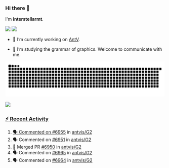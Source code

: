 ### Hi there 👋

I'm **interstellarmt**.

[![](https://img.shields.io/endpoint?url=https://awards.antv.vision/interstellarmt-g2-contributor.json)](https://github.com/antvis/g2)
[![](https://img.shields.io/endpoint?url=https://awards.antv.vision/interstellarmt-gpt-vis-contributor.json)](https://github.com/antvis/gpt-vis)

- 🔭 I’m currently working on [AntV](https://github.com/antvis).

- 📖 I’m studying the grammar of graphics. Welcome to communicate with me.

![](https://raw.githubusercontent.com/interstellarmt/interstellarmt/refs/heads/output/github-contribution-grid-snake.svg)
<div>
  <a href="https://github.com/interstellarmt">
  <img height="180em" src="https://github-readme-stats-eight-theta.vercel.app/api?username=interstellarmt&show_icons=true&include_all_commits=true&count_private=true&theme=tokyonight"/>
</div>
    
### :zap: Recent Activity

<!--START_SECTION:activity-->
1. 🗣 Commented on [#6955](https://github.com/antvis/G2/pull/6955#issuecomment-2919821310) in [antvis/G2](https://github.com/antvis/G2)
2. 🗣 Commented on [#6951](https://github.com/antvis/G2/pull/6951#issuecomment-2919744331) in [antvis/G2](https://github.com/antvis/G2)
3. 🎉 Merged PR [#6950](https://github.com/antvis/G2/pull/6950) in [antvis/G2](https://github.com/antvis/G2)
4. 🗣 Commented on [#6965](https://github.com/antvis/G2/pull/6965#issuecomment-2919311105) in [antvis/G2](https://github.com/antvis/G2)
5. 🗣 Commented on [#6964](https://github.com/antvis/G2/pull/6964#issuecomment-2919268088) in [antvis/G2](https://github.com/antvis/G2)
<!--END_SECTION:activity-->

